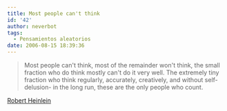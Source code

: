 ```yaml
---
title: Most people can't think
id: '42'
author: neverbot
tags:
  - Pensamientos aleatorios
date: 2006-08-15 18:39:36
---
```


> Most people can't think, most of the remainder won't think, the small fraction who do think mostly can't do it very well. The extremely tiny fraction who think regularly, accurately, creatively, and without self-delusion- in the long run, these are the only people who count.

[Robert Heinlein](http://en.wikipedia.org/wiki/Robert_A._Heinlein)